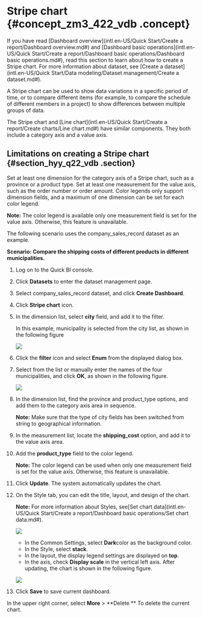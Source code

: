 # Stripe chart {#concept_zm3_422_vdb .concept}

If you have read [Dashboard overview](intl.en-US/Quick Start/Create a report/Dashboard overview.md#) and [Dashboard basic operations](intl.en-US/Quick Start/Create a report/Dashboard basic operations/Dashboard basic operations.md#), read this section to learn about how to create a Stripe chart. For more information about dataset, see [Create a dataset](intl.en-US/Quick Start/Data modeling/Dataset management/Create a dataset.md#).

A Stripe chart can be used to show data variations in a specific period of time, or to compare different items \(for example, to compare the schedule of different members in a project\) to show differences between multiple groups of data.

The Stripe chart and [Line chart](intl.en-US/Quick Start/Create a report/Create charts/Line chart.md#) have similar components. They both include a category axis and a value axis.

## Limitations on creating a Stripe chart {#section_hyy_q22_vdb .section}

Set at least one dimension for the category axis of a Stripe chart, such as a province or a product type. Set at least one measurement for the value axis, such as the order number or order amount. Color legends only support dimension fields, and a maximum of one dimension can be set for each color legend.

**Note:** The color legend is available only one measurement field is set for the value axis. Otherwise, this feature is unavailable.

The following scenario uses the company\_sales\_record dataset as an example.

**Scenario: Compare the shipping costs of different products in different municipalities.**

1.  Log on to the Quick BI console.
2.  Click **Datasets** to enter the dataset management page.
3.  Select company\_sales\_record dataset, and click **Create Dashboard**.
4.  Click **Stripe chart** icon.
5.  In the dimension list, select **city** field, and add it to the filter.

    In this example, municipality is selected from the city list, as shown in the following figure

    ![](http://static-aliyun-doc.oss-cn-hangzhou.aliyuncs.com/assets/img/9127/15353582981691_en-US.png)

6.  Click the **filter** icon and select **Enum** from the displayed dialog box.
7.  Select from the list or manually enter the names of the four municipalities, and click **OK**, as shown in the following figure.

    ![](http://static-aliyun-doc.oss-cn-hangzhou.aliyuncs.com/assets/img/9127/15353582981692_en-US.png)

8.  In the dimension list, find the province and product\_type options, and add them to the category axis area in sequence.

    **Note:** Make sure that the type of city fields has been switched from string to geographical information.

9.  In the measurement list, locate the **shipping\_cost** option, and add it to the value axis area.
10. Add the **product\_type** field to the color legend.

    **Note:** The color legend can be used when only one measurement field is set for the value axis. Otherwise, this feature is unavailable.

11. Click **Update**. The system automatically updates the chart.
12. On the Style tab, you can edit the title, layout, and design of the chart.

    **Note:** For more information about Styles, see[Set chart data](intl.en-US/Quick Start/Create a report/Dashboard basic operations/Set chart data.md#).

    ![](http://static-aliyun-doc.oss-cn-hangzhou.aliyuncs.com/assets/img/9127/15353582981693_en-US.png)

    -   In the Common Settings, select **Dark**color as the background color.
    -   In the Style, select **stack**.
    -   In the layout, the display legend settings are displayed on **top**.
    -   In the axis, check **Display scale** in the vertical left axis.
    After updating, the chart is shown in the following figure.

    ![](http://static-aliyun-doc.oss-cn-hangzhou.aliyuncs.com/assets/img/9127/15353582981695_en-US.png)

13. Click **Save** to save current dashboard.

In the upper right corner, select **More** \> **Delete ** To delete the current chart.

